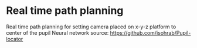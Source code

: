 # Real time path planning
Real time path planning for setting camera placed on x-y-z platform to center of the pupil
Neural network source:
https://github.com/isohrab/Pupil-locator
